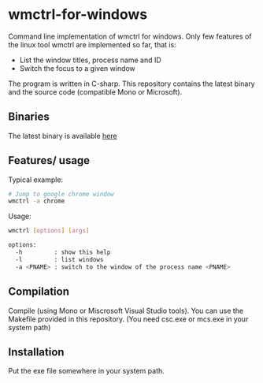 # wmctrl-for-windows
Command line implementation of wmctrl for windows.
Only few features of the linux tool wmctrl are implemented so far, that is:

- List the window titles, process name and ID
- Switch the focus to a given window

The program is written in C-sharp.
This repository contains the latest binary and the source code (compatible Mono or Microsoft).

## Binaries
The latest binary is available [here](https://github.com/elmanuelito/wmctrl-for-windows/raw/master/_bin/wmctrl.exe)

## Features/ usage
Typical example:
```bash
# Jump to google chrome window
wmctrl -a chrome
```
   
   
Usage:
```bash
wmctrl [options] [args]

options:
  -h         : show this help
  -l         : list windows
  -a <PNAME> : switch to the window of the process name <PNAME>
```


## Compilation
Compile (using Mono or Miscrosoft Visual Studio tools).
You can use the Makefile provided in this repository. 
(You need csc.exe or mcs.exe in your system path)

## Installation
Put the exe file somewhere in your system path.
